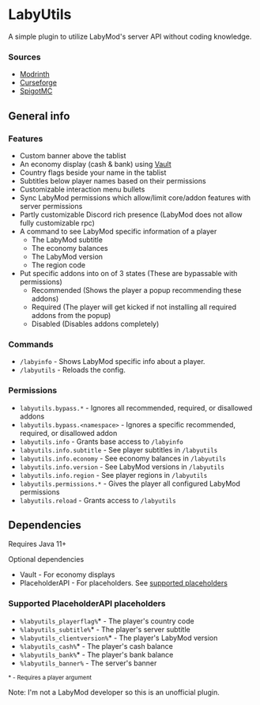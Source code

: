 # LabyUtils
A simple plugin to utilize LabyMod's server API without coding knowledge.

### Sources
- [Modrinth](https://modrinth.com/plugin/labyutils)
- [Curseforge](https://www.curseforge.com/minecraft/bukkit-plugins/labyutils)
- [SpigotMC](https://www.spigotmc.org/resources/labyutils.118954/)

## General info

### Features
- Custom banner above the tablist
- An economy display (cash & bank) using [Vault](https://www.spigotmc.org/resources/vault.34315/)
- Country flags beside your name in the tablist
- Subtitles below player names based on their permissions
- Customizable interaction menu bullets
- Sync LabyMod permissions which allow/limit core/addon features with server permissions
- Partly customizable Discord rich presence (LabyMod does not allow fully customizable rpc)
- A command to see LabyMod specific information of a player
  - The LabyMod subtitle
  - The economy balances
  - The LabyMod version
  - The region code
- Put specific addons into on of 3 states (These are bypassable with permissions)
  - Recommended (Shows the player a popup recommending these addons)
  - Required (The player will get kicked if not installing all required addons from the popup)
  - Disabled (Disables addons completely)

### Commands
- `/labyinfo` - Shows LabyMod specific info about a player.
- `/labyutils` - Reloads the config.

### Permissions
- `labyutils.bypass.*` - Ignores all recommended, required, or disallowed addons
- `labyutils.bypass.<namespace>` - Ignores a specific recommended, required, or disallowed addon
- `labyutils.info` - Grants base access to `/labyinfo`
- `labyutils.info.subtitle` - See player subtitles in `/labyutils`
- `labyutils.info.economy` - See economy balances in `/labyutils`
- `labyutils.info.version` - See LabyMod versions in `/labyutils`
- `labyutils.info.region` - See player regions in `/labyutils`
- `labyutils.permissions.*` - Gives the player all configured LabyMod permissions
- `labyutils.reload` - Grants access to `/labyutils`

## Dependencies
Requires Java 11+

Optional dependencies
- Vault - For economy displays
- PlaceholderAPI - For placeholders. See [supported placeholders](https://github.com/RappyPlugins/LabyUtils/master/readme.md#supported-placeholderapi-placeholders)

### Supported PlaceholderAPI placeholders
- `%labyutils_playerflag%`* - The player's country code
- `%labyutils_subtitle%`* - The player's server subtitle
- `%labyutils_clientversion%`* - The player's LabyMod version
- `%labyutils_cash%`* - The player's cash balance
- `%labyutils_bank%`* - The player's bank balance
- `%labyutils_banner%` - The server's banner

<sub>* - Requires a player argument</sub>

Note: I'm not a LabyMod developer so this is an unofficial plugin.
